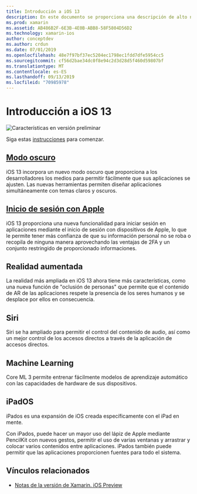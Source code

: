 ```yaml
---
title: Introducción a iOS 13
description: En este documento se proporciona una descripción de alto nivel de algunas API de iOS 13 para las que la C# versión preliminar de Xamarin proporciona enlaces.
ms.prod: xamarin
ms.assetid: AB486B2F-6E3B-4E0B-ABB8-58F5804D56D2
ms.technology: xamarin-ios
author: conceptdev
ms.author: crdun
ms.date: 07/01/2019
ms.openlocfilehash: 48e7f97bf37ec5204ec1798ec1fdd7dfe5954cc5
ms.sourcegitcommit: cf56d2bae34dc0f8e94c2d3d28d5f460d59807bf
ms.translationtype: MT
ms.contentlocale: es-ES
ms.lasthandoff: 09/13/2019
ms.locfileid: "70985978"
---
```

# <a name="introduction-to-ios-13"></a>Introducción a iOS 13

![Características en versión preliminar](~/media/shared/preview.png)

Siga estas [instrucciones](~/ios/platform/ios13/get-started.md) para comenzar.

## <a name="dark-modedark-modemd"></a>[Modo oscuro](dark-mode.md)

iOS 13 incorpora un nuevo modo oscuro que proporciona a los desarrolladores los medios para permitir fácilmente que sus aplicaciones se ajusten. Las nuevas herramientas permiten diseñar aplicaciones simultáneamente con temas claros y oscuros.

## <a name="sign-in-with-applesign-inmd"></a>[Inicio de sesión con Apple](sign-in.md)

iOS 13 proporciona una nueva funcionalidad para iniciar sesión en aplicaciones mediante el inicio de sesión con dispositivos de Apple, lo que le permite tener más confianza de que su información personal no se roba o recopila de ninguna manera aprovechando las ventajas de 2FA y un conjunto restringido de proporcionado informaciones.

## <a name="augmented-reality"></a>Realidad aumentada

La realidad más ampliada en iOS 13 ahora tiene más características, como una nueva función de "oclusión de personas" que permite que el contenido de AR de las aplicaciones respete la presencia de los seres humanos y se desplace por ellos en consecuencia.

## <a name="siri"></a>Siri

Siri se ha ampliado para permitir el control del contenido de audio, así como un mejor control de los accesos directos a través de la aplicación de accesos directos.

## <a name="machine-learning"></a>Machine Learning

Core ML 3 permite entrenar fácilmente modelos de aprendizaje automático con las capacidades de hardware de sus dispositivos.

## <a name="ipados"></a>iPadOS

iPados es una expansión de iOS creada específicamente con el iPad en mente.

Con iPados, puede hacer un mayor uso del lápiz de Apple mediante PencilKit con nuevos gestos, permitir el uso de varias ventanas y arrastrar y colocar varios contenidos entre aplicaciones. iPados también puede permitir que las aplicaciones proporcionen fuentes para todo el sistema.

## <a name="related-links"></a>Vínculos relacionados

- [Notas de la versión de Xamarin. iOS Preview](/xamarin/ios/release-notes/12/12.99)
